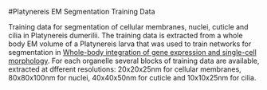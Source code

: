 #Platynereis EM Segmentation Training Data

Training data for segmentation of cellular membranes, nuclei, cuticle and cilia in Platynereis dumerilii.
The training data is extracted from a whole body EM volume of a Platynereis larva that was used
to train networks for segmentation in [Whole-body integration of gene expression and single-cell morphology](https://doi.org/10.1016/j.cell.2021.07.017).
For each organelle several blocks of training data are available, extracted at dfferent resolutions:
20x20x25nm for cellular membranes, 80x80x100nm for nuclei, 40x40x50nm for cuticle and 10x10x25nm for cilia.